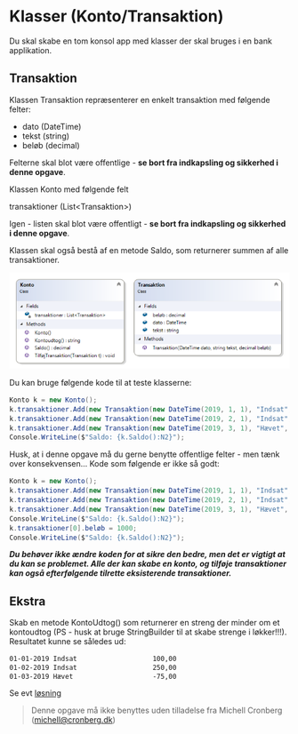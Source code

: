 ﻿# Klasser (Konto/Transaktion)

Du skal skabe en tom konsol app med klasser der skal bruges i en bank applikation.

## Transaktion

Klassen Transaktion repræsenterer en enkelt transaktion med følgende felter:

- dato (DateTime)
- tekst (string)
- beløb (decimal)

Felterne skal blot være offentlige - **se bort fra indkapsling og sikkerhed i denne opgave**.

Klassen Konto med følgende felt

transaktioner (List\<Transaktion\>)

Igen - listen skal blot være offentligt - **se bort fra indkapsling og sikkerhed i denne opgave**.

Klassen skal også bestå af en metode Saldo, som returnerer summen af alle transaktioner.

![](konto.png)

Du kan bruge følgende kode til at teste klasserne:

```csharp
Konto k = new Konto();
k.transaktioner.Add(new Transaktion(new DateTime(2019, 1, 1), "Indsat", 100));
k.transaktioner.Add(new Transaktion(new DateTime(2019, 2, 1), "Indsat", 250));
k.transaktioner.Add(new Transaktion(new DateTime(2019, 3, 1), "Hævet", -75));
Console.WriteLine($"Saldo: {k.Saldo():N2}");
```

Husk, at i denne opgave må du gerne benytte offentlige felter - men tænk over konsekvensen... Kode som følgende er ikke så godt:

```csharp
Konto k = new Konto();
k.transaktioner.Add(new Transaktion(new DateTime(2019, 1, 1), "Indsat", 100));
k.transaktioner.Add(new Transaktion(new DateTime(2019, 2, 1), "Indsat", 250));
k.transaktioner.Add(new Transaktion(new DateTime(2019, 3, 1), "Hævet", -75));
Console.WriteLine($"Saldo: {k.Saldo():N2}");
k.transaktioner[0].beløb = 1000;
Console.WriteLine($"Saldo: {k.Saldo():N2}");
```

***Du behøver ikke ændre koden for at sikre den bedre, men det er vigtigt at du kan se problemet. Alle der kan skabe en konto,
og tilføje transaktioner kan også efterfølgende tilrette eksisterende transaktioner.***

## Ekstra

Skab en metode KontoUdtog() som returnerer en streng der minder om et kontoudtog (PS - husk at bruge StringBuilder til at skabe strenge i løkker!!!). Resultatet kunne se således ud:

```
01-01-2019 Indsat                   100,00
01-02-2019 Indsat                   250,00
01-03-2019 Hævet                    -75,00
```
Se evt [løsning](https://github.com/devcronberg/undervisning-cs-opgaver/blob/master/klasser-amort/Program.cs)
<!-- footerstart -->
> Denne opgave må ikke benyttes uden tilladelse fra Michell Cronberg (michell@cronberg.dk)
<!-- footerslut -->